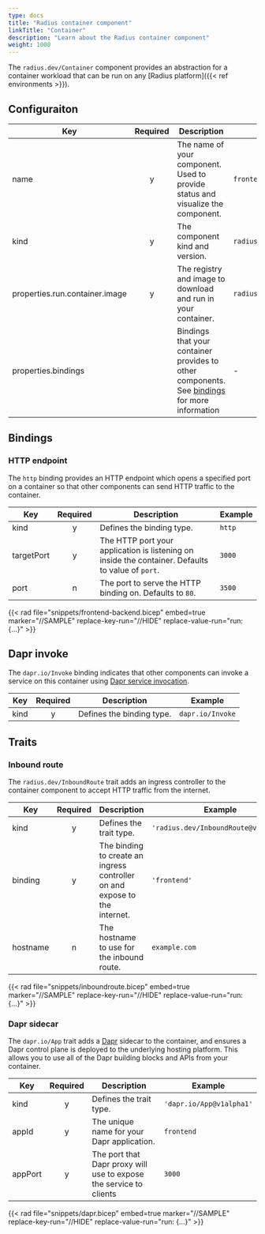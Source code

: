 ```yaml
---
type: docs
title: "Radius container component"
linkTitle: "Container"
description: "Learn about the Radius container component"
weight: 1000
---
```


The `radius.dev/Container` component provides an abstraction for a container workload that can be run on any [Radius platform]({{< ref environments >}}).

## Configuraiton

| Key  | Required | Description | Example |
|------|:--------:|-------------|---------|
| name | y | The name of your component. Used to provide status and visualize the component. | `frontend`
| kind | y |The component kind and version. | `radius.dev/Container@v1alpha1`
| properties.run.container.image | y | The registry and image to download and run in your container. | `radiusteam/frontend`
| properties.bindings |  | Bindings that your container provides to other components. See [bindings](#bindings) for more  information | -

## Bindings

### HTTP endpoint

The `http` binding provides an HTTP endpoint which opens a specified port on a container so that other components can send HTTP traffic to the container.

| Key | Required | Description | Example |
|-----|:--------:|-------------|---------|
| kind | y | Defines the binding type. | `http`
| targetPort | y | The HTTP port your application is listening on inside the container. Defaults to value of `port`. | `3000`
| port | n | The port to serve the HTTP binding on. Defaults to `80`. | `3500`

{{< rad file="snippets/frontend-backend.bicep" embed=true marker="//SAMPLE" replace-key-run="//HIDE" replace-value-run="run: {...}" >}}

## Dapr invoke

The `dapr.io/Invoke` binding indicates that other components can invoke a service on this container using [Dapr service invocation](https://docs.dapr.io/developing-applications/building-blocks/service-invocation/).

| Key | Required | Description | Example |
|-----|:--------:|-------------|---------|
| kind | y | Defines the binding type. | `dapr.io/Invoke`

## Traits

### Inbound route

The `radius.dev/InboundRoute` trait adds an ingress controller to the container component to accept HTTP traffic from the internet.

| Key | Required | Description | Example |
|-----|:--------:|-------------|---------|
| kind | y | Defines the trait type. | `'radius.dev/InboundRoute@v1alpha1'`
| binding | y | The binding to create an ingress controller on and expose to the internet. | `'frontend'`
| hostname | n | The hostname to use for the inbound route. | `example.com`

{{< rad file="snippets/inboundroute.bicep" embed=true marker="//SAMPLE" replace-key-run="//HIDE" replace-value-run="run: {...}" >}}

### Dapr sidecar

The `dapr.io/App` trait adds a [Dapr](https://dapr.io) sidecar to the container, and ensures a Dapr control plane is deployed to the underlying hosting platform. This allows you to use all of the Dapr building blocks and APIs from your container.

| Key | Required | Description | Example |
|-----|:--------:|-------------|---------|
| kind | y | Defines the trait type. | `'dapr.io/App@v1alpha1'`
| appId | y | The unique name for your Dapr application. | `frontend`
| appPort | y | The port that Dapr proxy will use to expose the service to clients | `3000`

{{< rad file="snippets/dapr.bicep" embed=true marker="//SAMPLE" replace-key-run="//HIDE" replace-value-run="run: {...}" >}}
